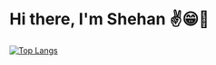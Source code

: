 # Hi there, I'm Shehan ✌️😁🚀


[![Top Langs](https://github-readme-stats.vercel.app/api/top-langs/?username=shehandilusanka97&layout=donut-vertical)](https://github.com/anuraghazra/github-readme-stats)

